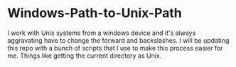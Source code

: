 # Windows-Path-to-Unix-Path
I work with Unix systems from a windows device and it's always aggravating have to change the forward and backslashes. I will be updating this repo with a bunch of scripts that I use to make this process easier for me. Things like getting the current directory as Unix. 
